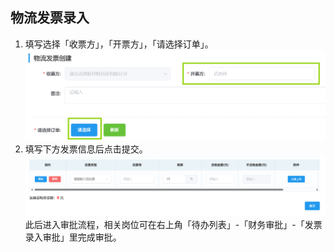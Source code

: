 ## 物流发票录入
1. 填写选择「收票方」，「开票方」，「请选择订单」。
![图片](/images/invoice/invoice5.png)
2. 填写下方发票信息后点击<kbd>提交</kbd>。  
![图片](/images/invoice/invoice6.png)
此后进入审批流程，相关岗位可在右上角「待办列表」-「财务审批」-「发票录入审批」里完成审批。  
<ShowImg src="/images/process/cw-fplrsp3.png" text="“发票录入审批”的审批流程图"/>  